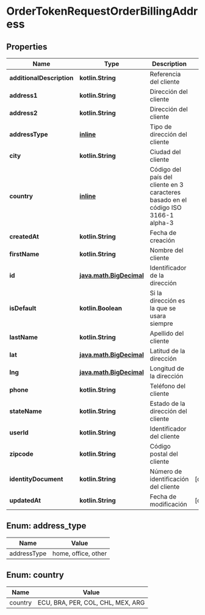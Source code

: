
# OrderTokenRequestOrderBillingAddress

## Properties
Name | Type | Description | Notes
------------ | ------------- | ------------- | -------------
**additionalDescription** | **kotlin.String** | Referencia del cliente | 
**address1** | **kotlin.String** | Dirección del cliente | 
**address2** | **kotlin.String** | Dirección del cliente | 
**addressType** | [**inline**](#AddressType) | Tipo de dirección del cliente | 
**city** | **kotlin.String** | Ciudad del cliente | 
**country** | [**inline**](#Country) | Código del país del cliente en 3 caracteres basado en el código ISO 3166-1 alpha-3 | 
**createdAt** | **kotlin.String** | Fecha de creación | 
**firstName** | **kotlin.String** | Nombre del cliente | 
**id** | [**java.math.BigDecimal**](java.math.BigDecimal.md) | Identificador de la dirección | 
**isDefault** | **kotlin.Boolean** | Si la dirección es la que se usara siempre | 
**lastName** | **kotlin.String** | Apellido del cliente | 
**lat** | [**java.math.BigDecimal**](java.math.BigDecimal.md) | Latitud de la dirección | 
**lng** | [**java.math.BigDecimal**](java.math.BigDecimal.md) | Longitud de la dirección | 
**phone** | **kotlin.String** | Teléfono del cliente | 
**stateName** | **kotlin.String** | Estado de la dirección del cliente | 
**userId** | **kotlin.String** | Identificador del cliente | 
**zipcode** | **kotlin.String** | Código postal del cliente | 
**identityDocument** | **kotlin.String** | Número de identificación del cliente |  [optional]
**updatedAt** | **kotlin.String** | Fecha de modificación |  [optional]


<a id="AddressType"></a>
## Enum: address_type
Name | Value
---- | -----
addressType | home, office, other


<a id="Country"></a>
## Enum: country
Name | Value
---- | -----
country | ECU, BRA, PER, COL, CHL, MEX, ARG



